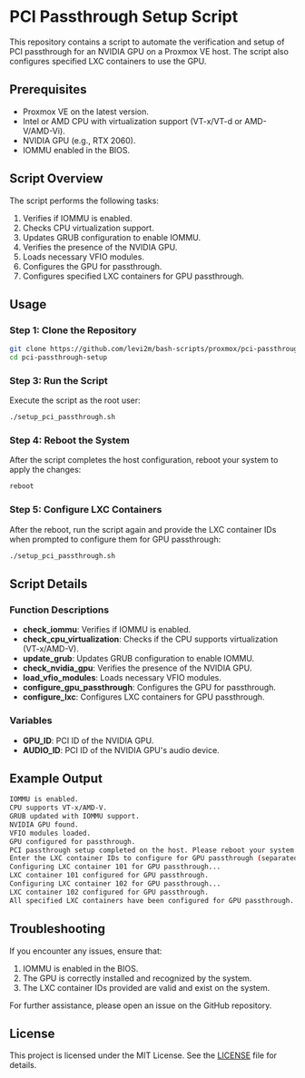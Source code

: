 # PCI Passthrough Setup Script

This repository contains a script to automate the verification and setup of PCI passthrough for an NVIDIA GPU on a Proxmox VE host. The script also configures specified LXC containers to use the GPU.

## Prerequisites

- Proxmox VE on the latest version.
- Intel or AMD CPU with virtualization support (VT-x/VT-d or AMD-V/AMD-Vi).
- NVIDIA GPU (e.g., RTX 2060).
- IOMMU enabled in the BIOS.

## Script Overview

The script performs the following tasks:

1. Verifies if IOMMU is enabled.
2. Checks CPU virtualization support.
3. Updates GRUB configuration to enable IOMMU.
4. Verifies the presence of the NVIDIA GPU.
5. Loads necessary VFIO modules.
6. Configures the GPU for passthrough.
7. Configures specified LXC containers for GPU passthrough.

## Usage

### Step 1: Clone the Repository

```bash
git clone https://github.com/levi2m/bash-scripts/proxmox/pci-passthrough-setup.git
cd pci-passthrough-setup
```

### Step 3: Run the Script

Execute the script as the root user:

```bash
./setup_pci_passthrough.sh
```

### Step 4: Reboot the System

After the script completes the host configuration, reboot your system to apply the changes:

```bash
reboot
```

### Step 5: Configure LXC Containers

After the reboot, run the script again and provide the LXC container IDs when prompted to configure them for GPU passthrough:

```bash
./setup_pci_passthrough.sh
```

## Script Details

### Function Descriptions

- **check_iommu**: Verifies if IOMMU is enabled.
- **check_cpu_virtualization**: Checks if the CPU supports virtualization (VT-x/AMD-V).
- **update_grub**: Updates GRUB configuration to enable IOMMU.
- **check_nvidia_gpu**: Verifies the presence of the NVIDIA GPU.
- **load_vfio_modules**: Loads necessary VFIO modules.
- **configure_gpu_passthrough**: Configures the GPU for passthrough.
- **configure_lxc**: Configures LXC containers for GPU passthrough.

### Variables

- **GPU_ID**: PCI ID of the NVIDIA GPU.
- **AUDIO_ID**: PCI ID of the NVIDIA GPU's audio device.

## Example Output

```bash
IOMMU is enabled.
CPU supports VT-x/AMD-V.
GRUB updated with IOMMU support.
NVIDIA GPU found.
VFIO modules loaded.
GPU configured for passthrough.
PCI passthrough setup completed on the host. Please reboot your system.
Enter the LXC container IDs to configure for GPU passthrough (separated by space): 101 102
Configuring LXC container 101 for GPU passthrough...
LXC container 101 configured for GPU passthrough.
Configuring LXC container 102 for GPU passthrough...
LXC container 102 configured for GPU passthrough.
All specified LXC containers have been configured for GPU passthrough.
```

## Troubleshooting

If you encounter any issues, ensure that:

1. IOMMU is enabled in the BIOS.
2. The GPU is correctly installed and recognized by the system.
3. The LXC container IDs provided are valid and exist on the system.

For further assistance, please open an issue on the GitHub repository.

## License

This project is licensed under the MIT License. See the [LICENSE](LICENSE) file for details.
